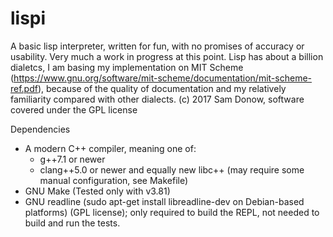 # lispi
A basic lisp interpreter, written for fun, with no promises of accuracy or usability.
Very much a work in progress at this point. Lisp has about a billion dialetcs, I am basing my implementation on MIT Scheme (https://www.gnu.org/software/mit-scheme/documentation/mit-scheme-ref.pdf), because of the quality of documentation and my relatively familiarity compared with other dialects.
(c) 2017 Sam Donow, software covered under the GPL license

Dependencies
 - A modern C++ compiler, meaning one of:
    - g++7.1 or newer
    - clang++5.0 or newer and equally new libc++ (may require some manual configuration, see
        Makefile)
 - GNU Make (Tested only with v3.81)
 - GNU readline (sudo apt-get install libreadline-dev on Debian-based platforms) (GPL license); only required to build the REPL, not needed to build and run the tests.
